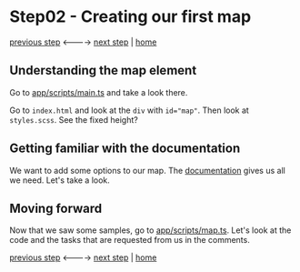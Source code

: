 # Step02 - Creating our first map

[previous step](Step01.md) <----> [next step](Step03.md) | [home](../README.md)

## Understanding the map element

Go to [app/scripts/main.ts](app/scripts/main.ts) and take a look there.

Go to `index.html` and look at the `div` with `id="map"`. Then look at `styles.scss`. See the fixed height?

## Getting familiar with the documentation

We want to add some options to our map.
The [documentation](https://developers-dot-devsite-v2-prod.appspot.com/maps/documentation/javascript/reference/map#MapOptions)
gives us all we need. Let's take a look.

## Moving forward

Now that we saw some samples, go to [app/scripts/map.ts](app/scripts/map.ts).
Let's look at the code and the tasks that are requested from us in the comments.

[previous step](Step01.md) <----> [next step](Step03.md) | [home](../README.md)
